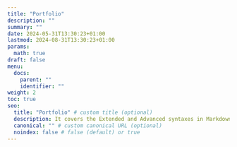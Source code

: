 ```yaml
---
title: "Portfolio"
description: ""
summary: ""
date: 2024-05-31T13:30:23+01:00
lastmod: 2024-08-31T13:30:23+01:00
params:
  math: true
draft: false
menu:
  docs:
    parent: ""
    identifier: ""
weight: 2
toc: true
seo:
  title: "Portfolio" # custom title (optional)
  description: It covers the Extended and Advanced syntaxes in Markdown, best practices for writing clear and effective technical content, and tips for organizing structuring and formatting your documents. Whether you're new to Markdown or looking to refine your skills, this guide will help you master the essentials and produce professional-quality documentation # custom description (recommended)
  canonical: "" # custom canonical URL (optional)
  noindex: false # false (default) or true
---
```


